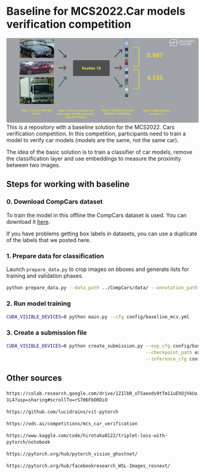 # Baseline for MCS2022.Car models verification competition
![Alt text](figures/pipeline.png?raw=true "Baseline pipeline")
This is a repository with a baseline solution for the MCS2022. Cars verification competition. In this competition, participants need to train a model to verify car models (models are the same, not the same car).

The idea of the basic solution is to train a classifier of car models, remove the classification layer and use embeddings to measure the proximity between two images.

## Steps for working with baseline
### 0. Download CompCars dataset
To train the model in this offline the CompCars dataset is used. You can download it [here](http://mmlab.ie.cuhk.edu.hk/datasets/comp_cars/index.html).

If you have problems getting box labels in datasets, you can use a duplicate of the labels that we posted here.
### 1. Prepare data for classification
Launch `prepare_data.py` to crop images on bboxes and generate lists for training and validation phases.
```bash
python prepare_data.py --data_path ../CompCars/data/ --annotation_path ../CompCars/annotation/
```

### 2. Run model training
```bash                         
CUDA_VISIBLE_DEVICES=0 python main.py --cfg config/baseline_mcs.yml
```
### 3. Create a submission file

```bash
CUDA_VISIBLE_DEVICES=0 python create_submission.py --exp_cfg config/baseline_mcs.yml \
                                                   --checkpoint_path experiments/baseline_mcs/model_0077.pth \
                                                   --inference_cfg config/inference_config.yml
```



## Other sources 

``https://colab.research.google.com/drive/1Z1lbR_oTSaeodv9tTm11uEhOjhkUx1L4?usp=sharing#scrollTo=rS706FbORDiO``

``https://github.com/lucidrains/vit-pytorch``

``https://ods.ai/competitions/mcs_car_verification``

``https://www.kaggle.com/code/hirotaka0122/triplet-loss-with-pytorch/notebook``

``https://pytorch.org/hub/pytorch_vision_ghostnet/``

``https://pytorch.org/hub/facebookresearch_WSL-Images_resnext/``